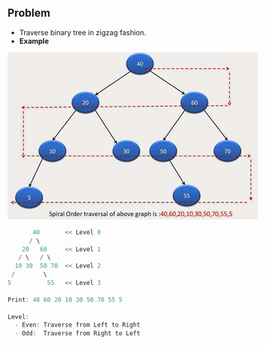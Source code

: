 ## Problem
- Traverse binary tree in zigzag fashion.
- **Example**

![ImgURL](spiralTraversalExample.jpg)  

```c++
       40       << Level 0
      / \
    20   60     << Level 1
   / \   / \
  10 30  50 70  << Level 2
 /        \
5          55   << Level 3

Print: 40 60 20 10 30 50 70 55 5

Level:
  - Even: Traverse from Left to Right
  - Odd:  Traverse from Right to Left
```

